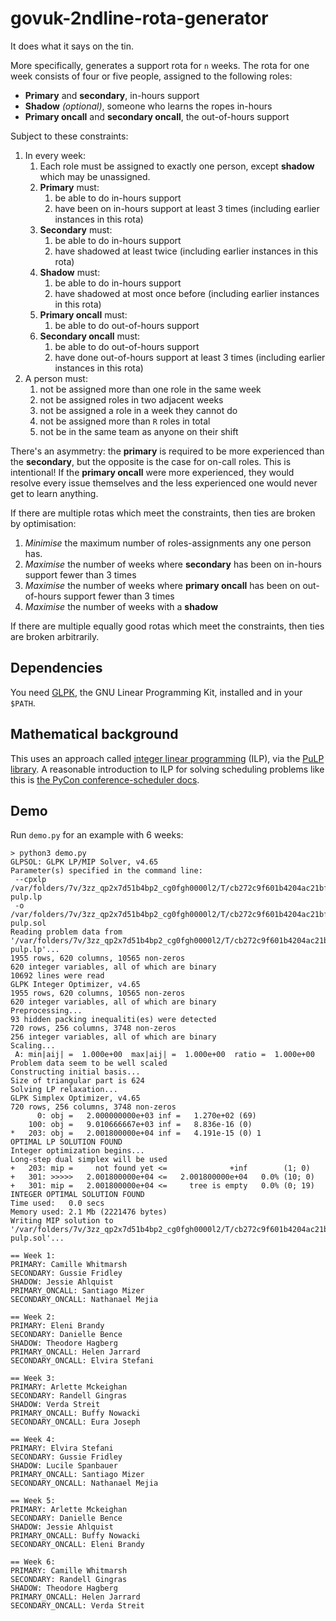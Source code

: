 govuk-2ndline-rota-generator
============================

It does what it says on the tin.

More specifically, generates a support rota for `n` weeks.  The rota
for one week consists of four or five people, assigned to the
following roles:

- **Primary** and **secondary**, in-hours support
- **Shadow** *(optional)*, someone who learns the ropes in-hours
- **Primary oncall** and **secondary oncall**, the out-of-hours support

Subject to these constraints:

1. In every week:
   1. Each role must be assigned to exactly one person, except **shadow** which may be unassigned.
   2. **Primary** must:
      1. be able to do in-hours support
      2. have been on in-hours support at least 3 times (including earlier instances in this rota)
   3. **Secondary** must:
      1. be able to do in-hours support
      2. have shadowed at least twice (including earlier instances in this rota)
   4. **Shadow** must:
      1. be able to do in-hours support
      2. have shadowed at most once before (including earlier instances in this rota)
   5. **Primary oncall** must:
      1. be able to do out-of-hours support
   6. **Secondary oncall** must:
      1. be able to do out-of-hours support
      2. have done out-of-hours support at least 3 times (including earlier instances in this rota)
2. A person must:
   1. not be assigned more than one role in the same week
   2. not be assigned roles in two adjacent weeks
   3. not be assigned a role in a week they cannot do
   4. not be assigned more than `R` roles in total
   5. not be in the same team as anyone on their shift

There's an asymmetry: the **primary** is required to be more
experienced than the **secondary**, but the opposite is the case for
on-call roles.  This is intentional!  If the **primary oncall** were
more experienced, they would resolve every issue themselves and the
less experienced one would never get to learn anything.

If there are multiple rotas which meet the constraints, then ties are
broken by optimisation:

1. *Minimise* the maximum number of roles-assignments any one person has.
2. *Maximise* the number of weeks where **secondary** has been on in-hours support fewer than 3 times
3. *Maximise* the number of weeks where **primary oncall** has been on out-of-hours support fewer than 3 times
4. *Maximise* the number of weeks with a **shadow**

If there are multiple equally good rotas which meet the constraints,
then ties are broken arbitrarily.

## Dependencies

You need [GLPK][], the GNU Linear Programming Kit, installed and in
your `$PATH`.

[GLPK]: https://www.gnu.org/software/glpk/

## Mathematical background

This uses an approach called [integer linear programming][] (ILP), via
the [PuLP library][].  A reasonable introduction to ILP for solving
scheduling problems like this is [the PyCon conference-scheduler
docs][].

[integer linear programming]: https://en.wikipedia.org/wiki/Integer_programming
[PuLP library]: https://pythonhosted.org/PuLP/
[the PyCon conference-scheduler docs]: https://conference-scheduler.readthedocs.io/en/latest/background/mathematical_model.html

## Demo

Run `demo.py` for an example with 6 weeks:

```
> python3 demo.py
GLPSOL: GLPK LP/MIP Solver, v4.65
Parameter(s) specified in the command line:
 --cpxlp /var/folders/7v/3zz_qp2x7d51b4bp2_cg0fgh0000l2/T/cb272c9f601b4204ac21bffe261eef49-pulp.lp
 -o /var/folders/7v/3zz_qp2x7d51b4bp2_cg0fgh0000l2/T/cb272c9f601b4204ac21bffe261eef49-pulp.sol
Reading problem data from '/var/folders/7v/3zz_qp2x7d51b4bp2_cg0fgh0000l2/T/cb272c9f601b4204ac21bffe261eef49-pulp.lp'...
1955 rows, 620 columns, 10565 non-zeros
620 integer variables, all of which are binary
10692 lines were read
GLPK Integer Optimizer, v4.65
1955 rows, 620 columns, 10565 non-zeros
620 integer variables, all of which are binary
Preprocessing...
93 hidden packing inequaliti(es) were detected
720 rows, 256 columns, 3748 non-zeros
256 integer variables, all of which are binary
Scaling...
 A: min|aij| =  1.000e+00  max|aij| =  1.000e+00  ratio =  1.000e+00
Problem data seem to be well scaled
Constructing initial basis...
Size of triangular part is 624
Solving LP relaxation...
GLPK Simplex Optimizer, v4.65
720 rows, 256 columns, 3748 non-zeros
      0: obj =   2.000000000e+03 inf =   1.270e+02 (69)
    100: obj =   9.010666667e+03 inf =   8.836e-16 (0)
*   203: obj =   2.001800000e+04 inf =   4.191e-15 (0) 1
OPTIMAL LP SOLUTION FOUND
Integer optimization begins...
Long-step dual simplex will be used
+   203: mip =     not found yet <=              +inf        (1; 0)
+   301: >>>>>   2.001800000e+04 <=   2.001800000e+04   0.0% (10; 0)
+   301: mip =   2.001800000e+04 <=     tree is empty   0.0% (0; 19)
INTEGER OPTIMAL SOLUTION FOUND
Time used:   0.0 secs
Memory used: 2.1 Mb (2221476 bytes)
Writing MIP solution to '/var/folders/7v/3zz_qp2x7d51b4bp2_cg0fgh0000l2/T/cb272c9f601b4204ac21bffe261eef49-pulp.sol'...

== Week 1:
PRIMARY: Camille Whitmarsh
SECONDARY: Gussie Fridley
SHADOW: Jessie Ahlquist
PRIMARY_ONCALL: Santiago Mizer
SECONDARY_ONCALL: Nathanael Mejia

== Week 2:
PRIMARY: Eleni Brandy
SECONDARY: Danielle Bence
SHADOW: Theodore Hagberg
PRIMARY_ONCALL: Helen Jarrard
SECONDARY_ONCALL: Elvira Stefani

== Week 3:
PRIMARY: Arlette Mckeighan
SECONDARY: Randell Gingras
SHADOW: Verda Streit
PRIMARY_ONCALL: Buffy Nowacki
SECONDARY_ONCALL: Eura Joseph

== Week 4:
PRIMARY: Elvira Stefani
SECONDARY: Gussie Fridley
SHADOW: Lucile Spanbauer
PRIMARY_ONCALL: Santiago Mizer
SECONDARY_ONCALL: Nathanael Mejia

== Week 5:
PRIMARY: Arlette Mckeighan
SECONDARY: Danielle Bence
SHADOW: Jessie Ahlquist
PRIMARY_ONCALL: Buffy Nowacki
SECONDARY_ONCALL: Eleni Brandy

== Week 6:
PRIMARY: Camille Whitmarsh
SECONDARY: Randell Gingras
SHADOW: Theodore Hagberg
PRIMARY_ONCALL: Helen Jarrard
SECONDARY_ONCALL: Verda Streit
```
